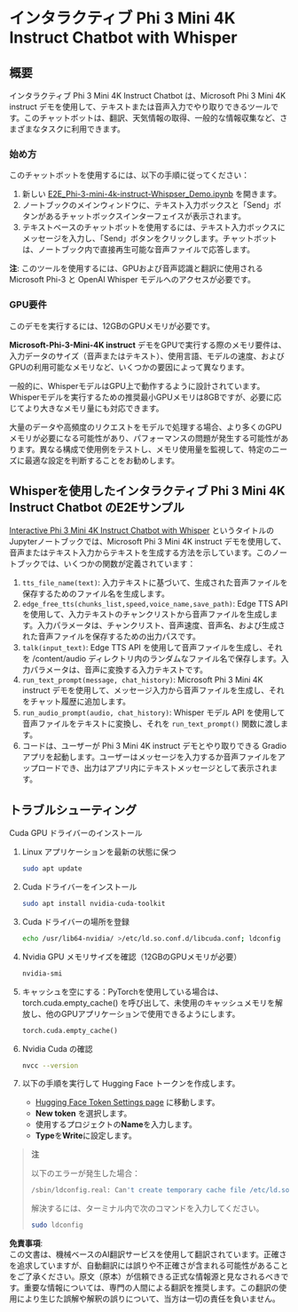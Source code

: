 # インタラクティブ Phi 3 Mini 4K Instruct Chatbot with Whisper

## 概要

インタラクティブ Phi 3 Mini 4K Instruct Chatbot は、Microsoft Phi 3 Mini 4K instruct デモを使用して、テキストまたは音声入力でやり取りできるツールです。このチャットボットは、翻訳、天気情報の取得、一般的な情報収集など、さまざまなタスクに利用できます。

### 始め方

このチャットボットを使用するには、以下の手順に従ってください：

1. 新しい [E2E_Phi-3-mini-4k-instruct-Whispser_Demo.ipynb](https://github.com/microsoft/Phi-3CookBook/blob/main/code/06.E2E/E2E_Phi-3-mini-4k-instruct-Whispser_Demo.ipynb) を開きます。
2. ノートブックのメインウィンドウに、テキスト入力ボックスと「Send」ボタンがあるチャットボックスインターフェイスが表示されます。
3. テキストベースのチャットボットを使用するには、テキスト入力ボックスにメッセージを入力し、「Send」ボタンをクリックします。チャットボットは、ノートブック内で直接再生可能な音声ファイルで応答します。

**注**: このツールを使用するには、GPUおよび音声認識と翻訳に使用される Microsoft Phi-3 と OpenAI Whisper モデルへのアクセスが必要です。

### GPU要件

このデモを実行するには、12GBのGPUメモリが必要です。

**Microsoft-Phi-3-Mini-4K instruct** デモをGPUで実行する際のメモリ要件は、入力データのサイズ（音声またはテキスト）、使用言語、モデルの速度、およびGPUの利用可能なメモリなど、いくつかの要因によって異なります。

一般的に、WhisperモデルはGPU上で動作するように設計されています。Whisperモデルを実行するための推奨最小GPUメモリは8GBですが、必要に応じてより大きなメモリ量にも対応できます。

大量のデータや高頻度のリクエストをモデルで処理する場合、より多くのGPUメモリが必要になる可能性があり、パフォーマンスの問題が発生する可能性があります。異なる構成で使用例をテストし、メモリ使用量を監視して、特定のニーズに最適な設定を判断することをお勧めします。

## Whisperを使用したインタラクティブ Phi 3 Mini 4K Instruct Chatbot のE2Eサンプル

[Interactive Phi 3 Mini 4K Instruct Chatbot with Whisper](https://github.com/microsoft/Phi-3CookBook/blob/main/code/06.E2E/E2E_Phi-3-mini-4k-instruct-Whispser_Demo.ipynb) というタイトルのJupyterノートブックでは、Microsoft Phi 3 Mini 4K instruct デモを使用して、音声またはテキスト入力からテキストを生成する方法を示しています。このノートブックでは、いくつかの関数が定義されています：

1. `tts_file_name(text)`: 入力テキストに基づいて、生成された音声ファイルを保存するためのファイル名を生成します。
1. `edge_free_tts(chunks_list,speed,voice_name,save_path)`: Edge TTS API を使用して、入力テキストのチャンクリストから音声ファイルを生成します。入力パラメータは、チャンクリスト、音声速度、音声名、および生成された音声ファイルを保存するための出力パスです。
1. `talk(input_text)`: Edge TTS API を使用して音声ファイルを生成し、それを /content/audio ディレクトリ内のランダムなファイル名で保存します。入力パラメータは、音声に変換する入力テキストです。
1. `run_text_prompt(message, chat_history)`: Microsoft Phi 3 Mini 4K instruct デモを使用して、メッセージ入力から音声ファイルを生成し、それをチャット履歴に追加します。
1. `run_audio_prompt(audio, chat_history)`: Whisper モデル API を使用して音声ファイルをテキストに変換し、それを `run_text_prompt()` 関数に渡します。
1. コードは、ユーザーが Phi 3 Mini 4K instruct デモとやり取りできる Gradio アプリを起動します。ユーザーはメッセージを入力するか音声ファイルをアップロードでき、出力はアプリ内にテキストメッセージとして表示されます。

## トラブルシューティング

Cuda GPU ドライバーのインストール

1. Linux アプリケーションを最新の状態に保つ

    ```bash
    sudo apt update
    ```

1. Cuda ドライバーをインストール

    ```bash
    sudo apt install nvidia-cuda-toolkit
    ```

1. Cuda ドライバーの場所を登録

    ```bash
    echo /usr/lib64-nvidia/ >/etc/ld.so.conf.d/libcuda.conf; ldconfig
    ```

1. Nvidia GPU メモリサイズを確認（12GBのGPUメモリが必要）

    ```bash
    nvidia-smi
    ```

1. キャッシュを空にする：PyTorchを使用している場合は、torch.cuda.empty_cache() を呼び出して、未使用のキャッシュメモリを解放し、他のGPUアプリケーションで使用できるようにします。

    ```python
    torch.cuda.empty_cache() 
    ```

1. Nvidia Cuda の確認

    ```bash
    nvcc --version
    ```

1. 以下の手順を実行して Hugging Face トークンを作成します。

    - [Hugging Face Token Settings page](https://huggingface.co/settings/tokens?WT.mc_id=aiml-137032-kinfeylo) に移動します。
    - **New token** を選択します。
    - 使用するプロジェクトの**Name**を入力します。
    - **Type**を**Write**に設定します。

> **注**
>
> 以下のエラーが発生した場合：
>
> ```bash
> /sbin/ldconfig.real: Can't create temporary cache file /etc/ld.so.cache~: Permission denied 
> ```
>
> 解決するには、ターミナル内で次のコマンドを入力してください。
>
> ```bash
> sudo ldconfig
> ```

**免責事項**:  
この文書は、機械ベースのAI翻訳サービスを使用して翻訳されています。正確さを追求していますが、自動翻訳には誤りや不正確さが含まれる可能性があることをご了承ください。原文（原本）が信頼できる正式な情報源と見なされるべきです。重要な情報については、専門の人間による翻訳を推奨します。この翻訳の使用により生じた誤解や解釈の誤りについて、当方は一切の責任を負いません。